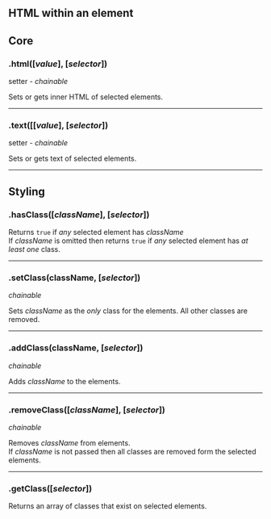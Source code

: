 ## HTML within an element  

## Core
### .html([*value*], [*selector*])    
setter - *chainable*

Sets or gets inner HTML of selected elements.

---
### .text([[*value*], [*selector*])
setter - *chainable*

Sets or gets text of selected elements.

---
## Styling
### .hasClass([*className*], [*selector*])

Returns `true` if *any* selected element has *className*  
If *className* is omitted then returns `true` if  *any* selected element has *at least one* class.

---
### .setClass(className, [*selector*])
*chainable*  

Sets *className* as the *only* class for the elements. All other classes are removed.

---
### .addClass(className, [*selector*])
*chainable*  

Adds _className_ to the elements.

---
### .removeClass([*className*], [*selector*])
*chainable*  

Removes *className* from elements.  
If *className* is not passed then all classes are removed form the selected elements.

---
### .getClass([*selector*])

Returns an array of classes that exist on selected elements.
